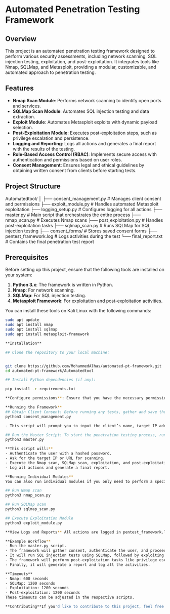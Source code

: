 # Automated Penetration Testing Framework

## Overview
This project is an automated penetration testing framework designed to perform various security assessments, including network scanning, SQL injection testing, exploitation, and post-exploitation. It integrates tools like Nmap, SQLMap, and Metasploit, providing a modular, customizable, and automated approach to penetration testing.

## Features
- **Nmap Scan Module**: Performs network scanning to identify open ports and services.
- **SQLMap Scan Module**: Automates SQL injection testing and data extraction.
- **Exploit Module**: Automates Metasploit exploits with dynamic payload selection.
- **Post-Exploitation Module**: Executes post-exploitation steps, such as privilege escalation and persistence.
- **Logging and Reporting**: Logs all actions and generates a final report with the results of the testing.
- **Role-Based Access Control (RBAC)**: Implements secure access with authentication and permissions based on user roles.
- **Consent Management**: Ensures legal and ethical guidelines by obtaining written consent from clients before starting tests.

## Project Structure

Automatedtool/ │ ├── consent_management.py # Manages client consent and permissions ├── exploit_module.py # Handles automated Metasploit exploitation ├── logging_setup.py # Configures logging for all actions ├── master.py # Main script that orchestrates the entire process ├── nmap_scan.py # Executes Nmap scans ├── post_exploitation.py # Handles post-exploitation tasks ├── sqlmap_scan.py # Runs SQLMap for SQL injection testing ├── consent_forms/ # Stores saved consent forms ├── pentest_framework.log # Logs activities during the test └── final_report.txt # Contains the final penetration test report


## Prerequisites
Before setting up this project, ensure that the following tools are installed on your system:

1. **Python 3.x**: The framework is written in Python.
2. **Nmap**: For network scanning.
3. **SQLMap**: For SQL injection testing.
4. **Metasploit Framework**: For exploitation and post-exploitation activities.

You can install these tools on Kali Linux with the following commands:
```bash
sudo apt update
sudo apt install nmap
sudo apt install sqlmap
sudo apt install metasploit-framework

**Installation**

## Clone the repository to your local machine:


git clone https://github.com/MohammedAlhas/automated-pt-framework.git
cd automated-pt-framework/Automatedtool

## Install Python dependencies (if any):

pip install -r requirements.txt

**Configure permissions**: Ensure that you have the necessary permissions to execute the required tasks, especially when running system-level tools like Metasploit, Nmap, and SQLMap.

**Running the Framework**
## Obtain Client Consent: Before running any tests, gather and save the client’s consent using the consent_management.py module
python3 consent_management.py

- This script will prompt you to input the client’s name, target IP addresses, and the testing scope. Consent details will be saved in a timestamped file in the consent_forms/ directory.

## Run the Master Script: To start the penetration testing process, run the master.py script
python3 master.py

**This script will:**
- Authenticate the user with a hashed password.
- Ask for the target IP or URL for scanning.
- Execute the Nmap scan, SQLMap scan, exploitation, and post-exploitation in sequence.
- Log all actions and generate a final report.

**Running Individual Modules**
You can also run individual modules if you only need to perform a specific action:

## Run Nmap scan
python3 nmap_scan.py

## Run SQLMap scan
python3 sqlmap_scan.py

## Execute Exploitation Module
python3 exploit_module.py

**View Logs and Reports** All actions are logged in pentest_framework.log. The final penetration test report is saved as final_report.txt.

**Example Workflow**
- Run the master.py script.
- The framework will gather consent, authenticate the user, and proceed with network scanning (Nmap).
- It will run SQL injection tests using SQLMap, followed by exploiting any discovered vulnerabilities with Metasploit.
- The framework will perform post-exploitation tasks like privilege escalation and persistence.
- Finally, it will generate a report and log all the activities.

**Timeouts**
- Nmap: 600 seconds
- SQLMap: 1200 seconds
- Exploitation: 1200 seconds
- Post-exploitation: 1200 seconds
These timeouts can be adjusted in the respective scripts.

**Contributing**If you'd like to contribute to this project, feel free to fork the repository and submit a pull request. For any issues or feature requests, open an issue on the GitHub page.
